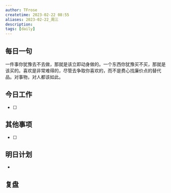 ```yaml
---
author: TFrose
createtime: 2023-02-22 08:55
aliases: 2023-02-22_周三
description:
tags: [daily]
---
```


## 每日一句
一件事你犹豫去不去做，那就是该立即动身做的。一个东西你犹豫买不买，那就是该买的。喜欢是非常难得的，尽管去争取你喜欢的，而不是费心找廉价点的替代品。对事物，对人都该如此。

## 今日工作
- [ ] 

## 其他事项
- [ ] 

## 明日计划
- 

## 复盘

